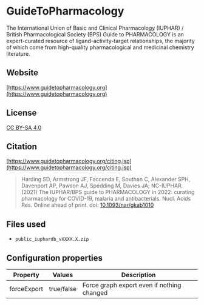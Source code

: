 # GuideToPharmacology

The International Union of Basic and Clinical Pharmacology (IUPHAR) / British Pharmacological Society (BPS) Guide to 
PHARMACOLOGY is an expert-curated resource of ligand-activity-target relationships, the majority of which come from 
high-quality pharmacological and medicinal chemistry literature.

## Website

[https://www.guidetopharmacology.org](https://www.guidetopharmacology.org)

## License

[CC BY-SA 4.0](https://creativecommons.org/licenses/by-sa/4.0/)

## Citation

[https://www.guidetopharmacology.org/citing.jsp](https://www.guidetopharmacology.org/citing.jsp)

> Harding SD, Armstrong JF, Faccenda E, Southan C, Alexander SPH, Davenport AP, Pawson AJ, Spedding M, Davies JA; NC-IUPHAR. (2021) The IUPHAR/BPS guide to PHARMACOLOGY in 2022: curating pharmacology for COVID-19, malaria and antibacterials. Nucl. Acids Res. Online ahead of print. doi: [10.1093/nar/gkab1010](https://doi.org/10.1093/nar/gkab1010)

## Files used

  * `public_iuphardb_vXXXX.X.zip`

## Configuration properties

| Property    | Values     | Description                                |
|-------------|------------|--------------------------------------------|
| forceExport | true/false | Force graph export even if nothing changed |
